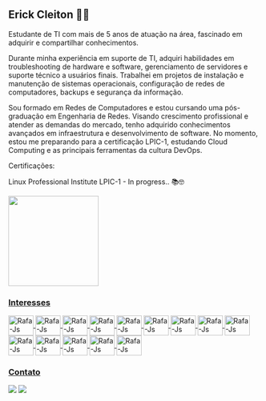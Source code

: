 ## Erick Cleiton 🧑‍💻

Estudante de TI com mais de 5 anos de atuação na área, fascinado em adquirir e compartilhar conhecimentos.

Durante minha experiência em suporte de TI, adquiri habilidades em troubleshooting de hardware e software, gerenciamento de servidores e suporte técnico a usuários finais. Trabalhei em projetos de instalação e manutenção de sistemas operacionais, configuração de redes de computadores, backups e segurança da informação.

Sou formado em Redes de Computadores e estou cursando uma pós-graduação em Engenharia de Redes. Visando crescimento profissional e atender as demandas do mercado, tenho adquirido conhecimentos avançados em infraestrutura e desenvolvimento de software. No momento, estou me preparando para a certificação LPIC-1, estudando Cloud Computing e as principais ferramentas da cultura DevOps.  

Certificações:

Linux Professional Institute LPIC-1 - In progress.. 📚🤓

<div>
  <a href="https://github.com/ErickCCS">
   <img height="180cm" src="https://github-readme-stats.vercel.app/api?username=ErickCCS&show_icons=true&theme=dark"/>
</div>

### Interesses

<div>
  <img align="center" alt="Rafa-Js" height="40" width="50" 
src="https://cdn.jsdelivr.net/gh/devicons/devicon/icons/amazonwebservices/amazonwebservices-original.svg" />
  <img align="center" alt="Rafa-Js" height="40" width="50" 
src="https://cdn.jsdelivr.net/gh/devicons/devicon/icons/azure/azure-original.svg" />
  <img align="center" alt="Rafa-Js" height="40" width="50" 
src="https://cdn.jsdelivr.net/gh/devicons/devicon/icons/googlecloud/googlecloud-original.svg" />
  <img align="center" alt="Rafa-Js" height="40" width="50" 
src="https://cdn.jsdelivr.net/gh/devicons/devicon/icons/linux/linux-original.svg" />
  <img align="center" alt="Rafa-Js" height="40" width="50"
src="https://cdn.jsdelivr.net/gh/devicons/devicon/icons/bash/bash-original.svg" />
  <img align="center" alt="Rafa-Js" height="40" width="50" 
src="https://cdn.jsdelivr.net/gh/devicons/devicon/icons/python/python-original.svg" />
  <img align="center" alt="Rafa-Js" height="40" width="50"
src="https://cdn.jsdelivr.net/gh/devicons/devicon/icons/git/git-original.svg" />
  <img align="center" alt="Rafa-Js" height="40" width="50"
src="https://cdn.jsdelivr.net/gh/devicons/devicon/icons/docker/docker-original.svg" />
  <img align="center" alt="Rafa-Js" height="40" width="50"
src="https://cdn.jsdelivr.net/gh/devicons/devicon/icons/kubernetes/kubernetes-plain.svg" />
  <img align="center" alt="Rafa-Js" height="40" width="50" 
src="https://cdn.jsdelivr.net/gh/devicons/devicon/icons/terraform/terraform-original.svg" />
  <img align="center" alt="Rafa-Js" height="40" width="50" 
src="https://cdn.jsdelivr.net/gh/devicons/devicon/icons/ansible/ansible-original.svg" />
  <img align="center" alt="Rafa-Js" height="40" width="50" 
src="https://cdn.jsdelivr.net/gh/devicons/devicon/icons/jenkins/jenkins-original.svg" />
  <img align="center" alt="Rafa-Js" height="40" width="50"
src="https://cdn.jsdelivr.net/gh/devicons/devicon/icons/grafana/grafana-original.svg" />
  <img align="center" alt="Rafa-Js" height="40" width="50"
src="https://cdn.jsdelivr.net/gh/devicons/devicon/icons/prometheus/prometheus-original.svg" />
</div>

### Contato

 <div> 
  <a href="https://www.linkedin.com/in/erickcleiton/" target="_blank"><img src="https://img.shields.io/badge/-LinkedIn-%230077B5?style=for-the-badge&logo=linkedin&logoColor=white" target="_blank"></a> 
  <a href = "mailto:erickcleitoncs@gmail.com"><img src="https://img.shields.io/badge/Gmail-D14836?style=for-the-badge&logo=gmail&logoColor=white" target="_blank"></a>
 </div>

